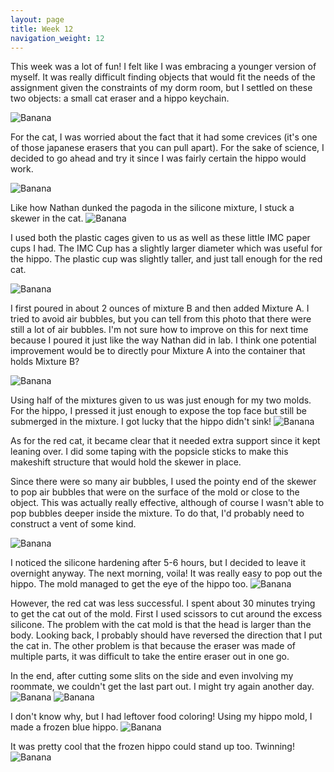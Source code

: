 ```yaml
---
layout: page
title: Week 12
navigation_weight: 12
---
```


This week was a lot of fun! I felt like I was embracing a younger version of myself. It was really difficult finding objects that would fit the needs of the assignment given the constraints of my dorm room, but I settled on these two objects: a small cat eraser and a hippo keychain. 

![Banana](assets/12_obj.jpeg)

For the cat, I was worried about the fact that it had some crevices (it's one of those japanese erasers that you can pull apart). For the sake of science, I decided to go ahead and try it since I was fairly certain the hippo would work. 

![Banana](assets/12-cat.jpeg)

Like how Nathan dunked the pagoda in the silicone mixture, I stuck a skewer in the cat.
![Banana](assets/12-cat-stick.jpeg)

I used both the plastic cages given to us as well as these little IMC paper cups I had. The IMC Cup has a slightly larger diameter which was useful for the hippo. The plastic cup was slightly taller, and just tall enough for the red cat. 

![Banana](assets/12-setup.jpeg)

I first poured in about 2 ounces of mixture B and then added Mixture A. I tried to avoid air bubbles, but you can tell from this photo that there were still a lot of air bubbles. I'm not sure how to improve on this for next time because I poured it just like the way Nathan did in lab. I think one potential improvement would be to directly pour Mixture A into the container that holds Mixture B?

![Banana](assets/12-bubbles.jpeg)

Using half of the mixtures given to us was just enough for my two molds. For the hippo, I pressed it just enough to expose the top face but still be submerged in the mixture. I got lucky that the hippo didn't sink! 
![Banana](assets/12-mold.jpeg)

As for the red cat, it became clear that it needed extra support since it kept leaning over. I did some taping with the popsicle sticks to make this makeshift structure that would hold the skewer in place. 

Since there were so many air bubbles, I used the pointy end of the skewer to pop air bubbles that were on the surface of the mold or close to the object. This was actually really effective, although of course I wasn't able to pop bubbles deeper inside the mixture. To do that, I'd probably need to construct a vent of some kind.

![Banana](assets/12-support.jpeg)

I noticed the silicone hardening after 5-6 hours, but I decided to leave it overnight anyway. The next morning, voila! It was really easy to pop out the hippo. The mold managed to get the eye of the hippo too. 
![Banana](assets/12-hippo.jpeg)

However, the red cat was less successful. I spent about 30 minutes trying to get the cat out of the mold. First I used scissors to cut around the excess silicone. The problem with the cat mold is that the head is larger than the body. Looking back, I probably should have reversed the direction that I put the cat in. The other problem is that because the eraser was made of multiple parts, it was difficult to take the entire eraser out in one go. 

In the end, after cutting some slits on the side and even involving my roommate, we couldn't get the last part out. I might try again another day. 
![Banana](assets/12-failure.jpeg)
![Banana](assets/12-trash.jpeg)

I don't know why, but I had leftover food coloring! Using my hippo mold, I made a frozen blue hippo. 
![Banana](assets/12-icehippo.jpeg)

It was pretty cool that the frozen hippo could stand up too. Twinning!
![Banana](assets/12-twins.jpg)

